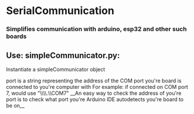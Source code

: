 # **SerialCommunication**
### __Simplifies communication with arduino, esp32 and other such boards__

## Use: simpleCommunicator.py:  
Instantiate a simpleCommunicator object 
<div>port is a string representing the address of the COM port you're board is connected to you're computer with  
    For example: if connected on COM port 7, would use "\\\\.\\COM7"  
    __An easy way to check the address of you're port is to check what port you're Arduino IDE autodetects you're board to be on__  

